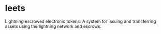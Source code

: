 # leets
Lightning escrowed electronic tokens. A system for issuing and transferring assets using the lightning network and escrows.
